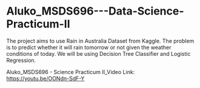 # Aluko_MSDS696---Data-Science-Practicum-II
The project aims to use Rain in Australia Dataset from Kaggle. The problem is to predict whether it will rain tomorrow or not given the weather conditions of today. We will be using Decision Tree Classifier and Logistic Regression.

Aluko_MSDS696 - Science Practicum II_Video Link: https://youtu.be/OONdn-SdF-Y

